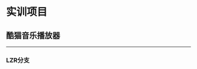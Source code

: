 # 实训项目
## 酷猫音乐播放器
-------------------------------------------------------------------------------------------------
### LZR分支
